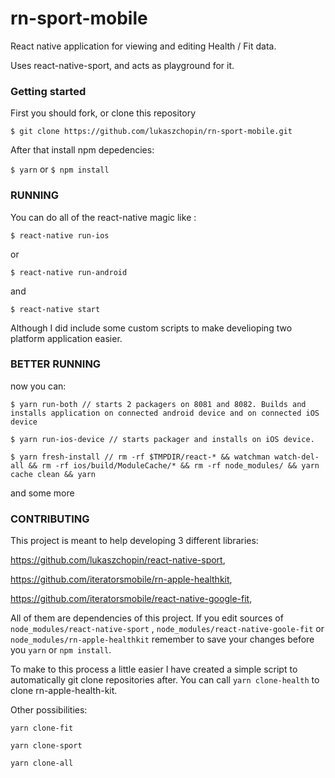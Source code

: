 # rn-sport-mobile

React native application for viewing and editing Health / Fit data.

Uses react-native-sport, and acts as playground for it.

### Getting started

First you should fork, or clone this repository

`$ git clone https://github.com/lukaszchopin/rn-sport-mobile.git`

After that install npm depedencies:

`$ yarn`
or
`$ npm install`

### RUNNING

You can do all of the react-native magic like :

`$ react-native run-ios`

or

`$ react-native run-android`

and

`$ react-native start`

Although I did include some custom scripts to make develioping two platform application easier.

### BETTER RUNNING

now you can:

`$ yarn run-both // starts 2 packagers on 8081 and 8082. Builds and installs application on connected android device and on connected iOS device`

`$ yarn run-ios-device // starts packager and installs on iOS device.`

`$ yarn fresh-install // rm -rf $TMPDIR/react-* && watchman watch-del-all && rm -rf ios/build/ModuleCache/* && rm -rf node_modules/ && yarn cache clean && yarn`

and some more

### CONTRIBUTING

This project is meant to help developing 3 different libraries:

https://github.com/lukaszchopin/react-native-sport,

https://github.com/iteratorsmobile/rn-apple-healthkit,

https://github.com/iteratorsmobile/react-native-google-fit,

All of them are dependencies of this project. If you edit sources of `node_modules/react-native-sport` , `node_modules/react-native-goole-fit` or `node_modules/rn-apple-healthkit` remember to save your changes before you `yarn` or `npm install`.

To make to this process a little easier I have created a simple script to automatically git clone repositories after.
You can call `yarn clone-health` to clone rn-apple-health-kit.

Other possibilities:

`yarn clone-fit`

`yarn clone-sport`

`yarn clone-all`
